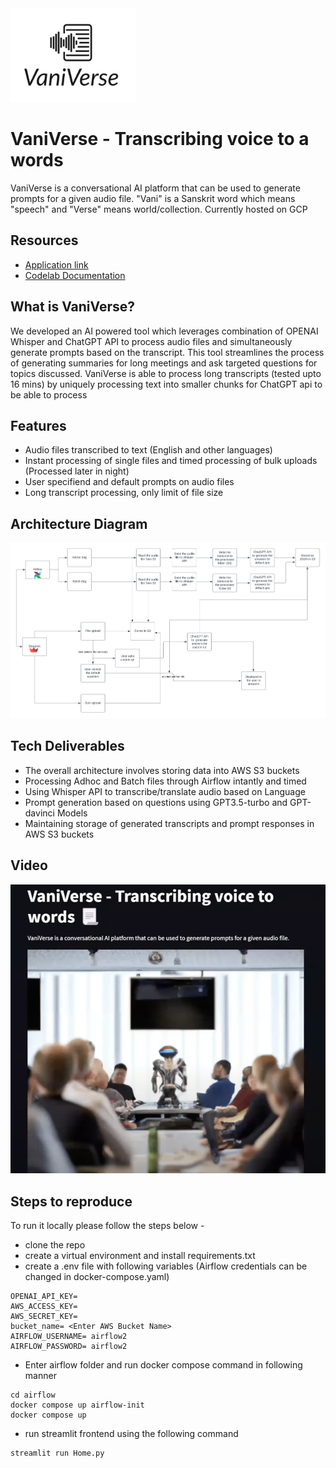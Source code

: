 <img src="logo.png" width=200>

# VaniVerse - Transcribing voice to a words

VaniVerse is a conversational AI platform that can be used to generate prompts for a given audio file. "Vani" is a Sanskrit word which means "speech" and 
"Verse" means world/collection. Currently hosted on GCP

## Resources

- [Application link](http://34.148.127.152:8501/) <br>
- [Codelab Documentation](https://codelabs-preview.appspot.com/?file_id=1hNtIBuVUguJAEm5IxnkI41rLJiBsVWwF6RFALK7FtU0#0)

## What is VaniVerse?

We developed an AI powered tool which leverages combination of OPENAI Whisper and ChatGPT API to process audio files and simultaneously generate prompts based on the transcript. This tool streamlines the process of generating summaries for long meetings and ask targeted questions for topics discussed. VaniVerse is able to process long transcripts (tested upto 16 mins) by uniquely processing text into smaller chunks for ChatGPT api to be able to process 

## Features
- Audio files transcribed to text (English and other languages) 
- Instant processing of single files and timed processing of bulk uploads (Processed later in night)
- User specifiend and default prompts on audio files
- Long transcript processing, only limit of file size

## Architecture Diagram
<img src="Architecture Diagram.png" alt="Architecture Diagram">

## Tech Deliverables

- The overall architecture involves storing data into AWS S3 buckets
- Processing Adhoc and Batch files through Airflow intantly and timed
- Using Whisper API to transcribe/translate audio based on Language
- Prompt generation based on questions using GPT3.5-turbo and GPT-davinci Models
- Maintaining storage of generated transcripts and prompt responses in AWS S3 buckets 

## Video 

<div align="center">
  <a href="https://www.youtube.com/watch?v=_2sAEgjwvAo"><img src="videocover.png" alt="VaniVerse Demo"></a>
</div>

## Steps to reproduce
To run it locally please follow the steps below - 
- clone the repo 
- create a virtual environment and install requirements.txt
- create a .env file with following variables (Airflow credentials can be changed in docker-compose.yaml)
```
OPENAI_API_KEY=
AWS_ACCESS_KEY=
AWS_SECRET_KEY=
bucket_name= <Enter AWS Bucket Name>
AIRFLOW_USERNAME= airflow2 
AIRFLOW_PASSWORD= airflow2
```
- Enter airflow folder and run docker compose command in following manner 
```
cd airflow
docker compose up airflow-init
docker compose up
```
- run streamlit frontend using the following command 
```
streamlit run Home.py
```
